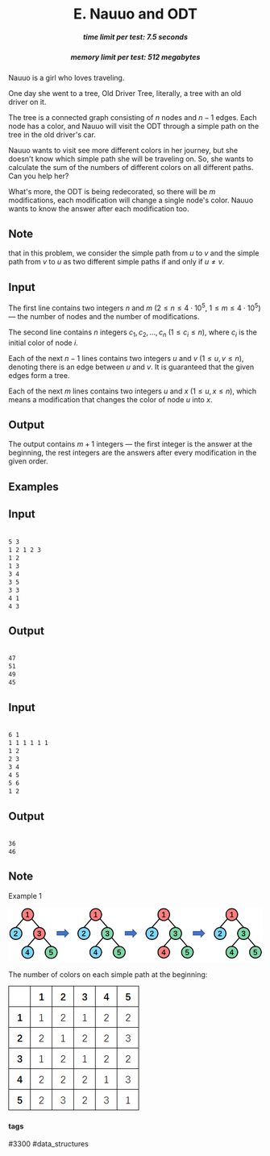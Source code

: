 <h1 style='text-align: center;'> E. Nauuo and ODT</h1>

<h5 style='text-align: center;'>time limit per test: 7.5 seconds</h5>
<h5 style='text-align: center;'>memory limit per test: 512 megabytes</h5>

Nauuo is a girl who loves traveling.

One day she went to a tree, Old Driver Tree, literally, a tree with an old driver on it.

The tree is a connected graph consisting of $n$ nodes and $n-1$ edges. Each node has a color, and Nauuo will visit the ODT through a simple path on the tree in the old driver's car.

Nauuo wants to visit see more different colors in her journey, but she doesn't know which simple path she will be traveling on. So, she wants to calculate the sum of the numbers of different colors on all different paths. Can you help her?

What's more, the ODT is being redecorated, so there will be $m$ modifications, each modification will change a single node's color. Nauuo wants to know the answer after each modification too.

## Note

 that in this problem, we consider the simple path from $u$ to $v$ and the simple path from $v$ to $u$ as two different simple paths if and only if $u\ne v$.

## Input

The first line contains two integers $n$ and $m$ ($2\le n\le 4\cdot 10^5$, $1\le m\le 4\cdot 10^5$) — the number of nodes and the number of modifications.

The second line contains $n$ integers $c_1,c_2,\ldots,c_n$ ($1\le c_i\le n$), where $c_i$ is the initial color of node $i$.

Each of the next $n-1$ lines contains two integers $u$ and $v$ ($1\le u,v\le n$), denoting there is an edge between $u$ and $v$. It is guaranteed that the given edges form a tree.

Each of the next $m$ lines contains two integers $u$ and $x$ ($1\le u,x\le n$), which means a modification that changes the color of node $u$ into $x$.

## Output

The output contains $m+1$ integers — the first integer is the answer at the beginning, the rest integers are the answers after every modification in the given order.

## Examples

## Input


```

5 3
1 2 1 2 3
1 2
1 3
3 4
3 5
3 3
4 1
4 3

```
## Output


```

47
51
49
45

```
## Input


```

6 1
1 1 1 1 1 1
1 2
2 3
3 4
4 5
5 6
1 2

```
## Output


```

36
46

```
## Note

Example 1

![](images/ba964c00512c12f333eae811da1f859541650043.png)

The number of colors on each simple path at the beginning:

![](images/b3a18ddb47370c5c1cee89a5e6362ee45a30befc.png)



#### tags 

#3300 #data_structures 